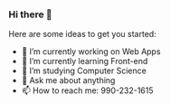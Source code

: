 ### Hi there 👋

<!--
**AbdulRehmanSayeed/AbdulRehmanSayeed** is a ✨ _special_ ✨ repository because its `README.md` (this file) appears on your GitHub profile.
-->
Here are some ideas to get you started:

- 🔭 I’m currently working on Web Apps
- 🌱 I’m currently learning Front-end
- 👯 I’m studying Computer Science
- 💬 Ask me about anything
- 📫 How to reach me: 990-232-1615
